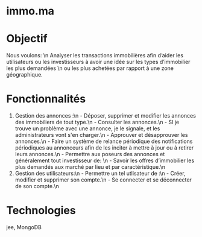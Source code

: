# immo.ma

# Objectif 
Nous voulons: \n
  Analyser les transactions immobilières afin d’aider les utilisateurs ou les investisseurs à avoir une idée sur les types d’immobilier les plus demandées \n
   ou les plus achetées par rapport à une zone géographique.
   
 # Fonctionnalités 
  1. Gestion des annonces :\n
    - Déposer, supprimer et modifier les annonces des immobiliers de tout type.\n
    - Consulter les annonces.\n
    - SI je trouve un problème avec une annonce, je le signale, et les administrateurs vont s'en charger.\n
    - Approuver et désapprouver les annonces.\n
    - Faire un système de relance périodique des notifications périodiques au annonceurs afin de les inciter à mettre à jour ou à retirer leurs annonces.\n
    - Permettre aux poseurs des annonces et généralement tout investisseur de: \n
           - Savoir les offres d’immobilier les plus demandés aux marché par lieu et par caractéristique.\n
 2. Gestion des utilisateurs:\n
           - Permettre un tel utlisateur de :\n
               -  Créer, modifier et supprimer son compte.\n
               -  Se connecter et se déconnecter de son compte.\n

# Technologies
  jee, MongoDB
    
